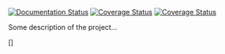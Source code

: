 [![Documentation Status](https://readthedocs.org/projects/exampleproject-11/badge/?version=latest)](https://exampleproject-11.readthedocs.io/en/latest/?badge=latest)
[![Coverage Status](https://coveralls.io/repos/github/dehe1011/ExampleProject/badge.svg?branch=main)](https://coveralls.io/github/dehe1011/ExampleProject?branch=main)
[![Coverage Status](https://coveralls.io/repos/github/dehe1011/ExampleProject/badge.svg?branch=main)](https://coveralls.io/github/dehe1011/ExampleProject?branch=main)

Some description of the project...

[]